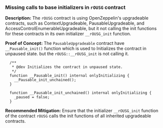 ### Missing calls to base initializers in `rOUSG` contract

**Description:** 
The `rOUSG` contract is using OpenZeppelin's upgradeable contracts, such as ContextUpgradeable, PausableUpgradeable, and AccessControlEnumerableUpgradeable, but it not calling the init functions for these contracts in its own initializer `__rOUSG_init` function.

**Proof of Concept:**
The `PausableUpgradeable` contract have `__Pausable_init()` function which is used to Initializes the contract in unpaused state. but the `rOUSG::__rOUSG_init` is not calling it.

```
  /**
   * @dev Initializes the contract in unpaused state.
   */
  function __Pausable_init() internal onlyInitializing {
    __Pausable_init_unchained();
  }

  function __Pausable_init_unchained() internal onlyInitializing {
    _paused = false;
  }
```

**Recommended Mitigation:** 
Ensure that the initializer `__rOUSG_init` function of the contract `rOUSG` calls the init functions of all inherited upgradeable contracts.